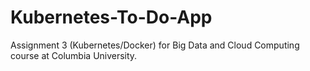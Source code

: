 # Kubernetes-To-Do-App
Assignment 3 (Kubernetes/Docker) for Big Data and Cloud Computing course at Columbia University.
